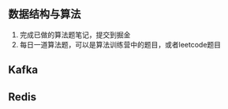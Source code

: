 ## 数据结构与算法

1. 完成已做的算法题笔记，提交到掘金
2. 每日一道算法题，可以是算法训练营中的题目，或者leetcode题目







## Kafka





## Redis





